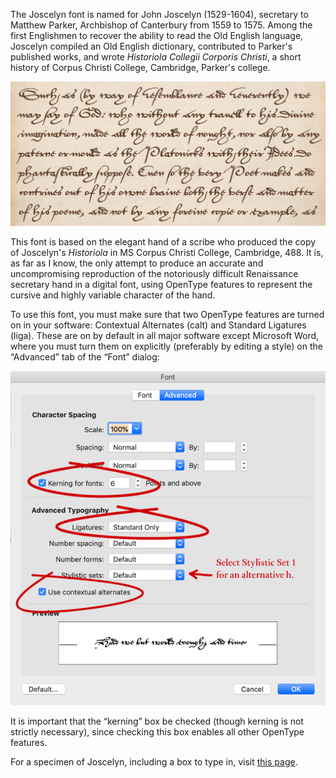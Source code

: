 The Joscelyn font is named for John Joscelyn (1529-1604), secretary to Matthew Parker, Archbishop of Canterbury from 1559 to 1575. Among the first Englishmen to recover the ability to read the Old English language, Joscelyn compiled an Old English dictionary, contributed to Parker's published works, and wrote _Historiola Collegii Corporis Christi_, a short history of Corpus Christi College, Cambridge, Parker's college.

![Font sample](images/Sample.jpg)

This font is based on the elegant hand of a scribe who produced the copy of Joscelyn's _Historiola_ in MS Corpus Christi College, Cambridge, 488. It is, as far as I know, the only attempt to produce an accurate and uncompromising reproduction of the notoriously difficult Renaissance secretary hand in a digital font, using OpenType features to represent the cursive and highly variable character of the hand.

To use this font, you must make sure that two OpenType features are turned on in your software: Contextual Alternates (calt) and Standard Ligatures (liga). These are on by default in all major software except Microsoft Word, where you must turn them on explicitly (preferably by editing a style) on the “Advanced” tab of the “Font” dialog:

![Font dialog](images/Font_dialog.png)

It is important that the “kerning” box be checked (though kerning is not strictly necessary), since checking this box enables all other OpenType features.

For a specimen of Joscelyn, including a box to type in, visit [this page](https://psb1558.github.io/Joscelyn-font/).
